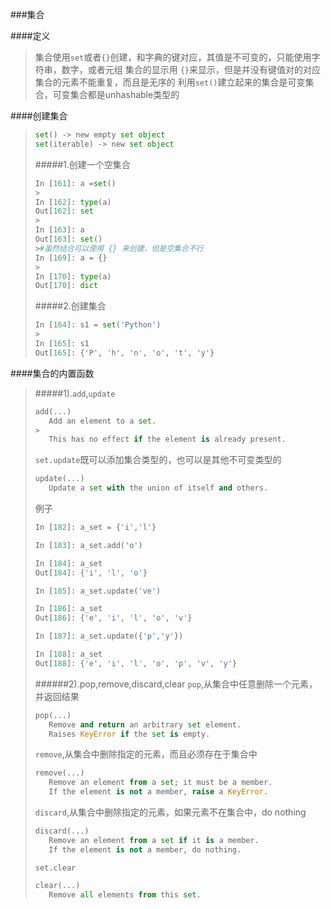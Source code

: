###集合


####定义
>集合使用`set`或者`{}`创建，和字典的键对应，其值是不可变的，只能使用字符串，数字，或者元组
>集合的显示用 `{}`来显示，但是并没有键值对的对应
>集合的元素不能重复，而且是无序的
>利用`set()`建立起来的集合是可变集合，可变集合都是unhashable类型的

####创建集合
>```python
>set() -> new empty set object
>set(iterable) -> new set object
>```
>#####1.创建一个空集合
>```python
>In [161]: a =set()
>>
>In [162]: type(a)
>Out[162]: set
>>
>In [163]: a
>Out[163]: set()
>>#虽然结合可以使用 {} 来创建，但是空集合不行
>In [169]: a = {}
>>
>In [170]: type(a)
>Out[170]: dict
>```
>#####2.创建集合
>```python
>In [164]: s1 = set('Python')
>>
>In [165]: s1
>Out[165]: {'P', 'h', 'n', 'o', 't', 'y'}
>```

####集合的内置函数
>#####1).`add`,`update`
>
>```python
>add(...)
>    Add an element to a set.
>>
>    This has no effect if the element is already present.
>```
>`set.update`既可以添加集合类型的，也可以是其他不可变类型的
>
>```python
>update(...)
>    Update a set with the union of itself and others.
>```
>
>例子
>```python
>In [182]: a_set = {'i','l'}
>
>In [183]: a_set.add('o')
>
>In [184]: a_set
>Out[184]: {'i', 'l', 'o'}
>
>In [185]: a_set.update('ve')
>
>In [186]: a_set
>Out[186]: {'e', 'i', 'l', 'o', 'v'}
>
>In [187]: a_set.update({'p','y'})
>
>In [188]: a_set
>Out[188]: {'e', 'i', 'l', 'o', 'p', 'v', 'y'}
>```
>######2).pop,remove,discard,clear
>`pop`,从集合中任意删除一个元素，并返回结果
>```python
>pop(...)
>    Remove and return an arbitrary set element.
>    Raises KeyError if the set is empty.
>```
>`remove`,从集合中删除指定的元素，而且必须存在于集合中
>```python
>remove(...)
>    Remove an element from a set; it must be a member.
>    If the element is not a member, raise a KeyError.
>```
>`discard`,从集合中删除指定的元素，如果元素不在集合中，do nothing
>```python
>discard(...)
>    Remove an element from a set if it is a member.
>    If the element is not a member, do nothing.
>```
>`set.clear`
>```python
>clear(...)
>    Remove all elements from this set.
>```
